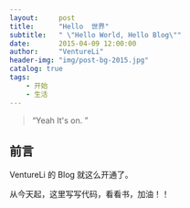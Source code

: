 ```yaml
---
layout:     post
title:      "Hello  世界"
subtitle:   " \"Hello World, Hello Blog\""
date:       2015-04-09 12:00:00
author:     "VentureLi"
header-img: "img/post-bg-2015.jpg"
catalog: true
tags:
    - 开始
    - 生活
---
```


> “Yeah It's on. ”


## 前言

VentureLi 的 Blog 就这么开通了。

从今天起，这里写写代码，看看书，加油！！




